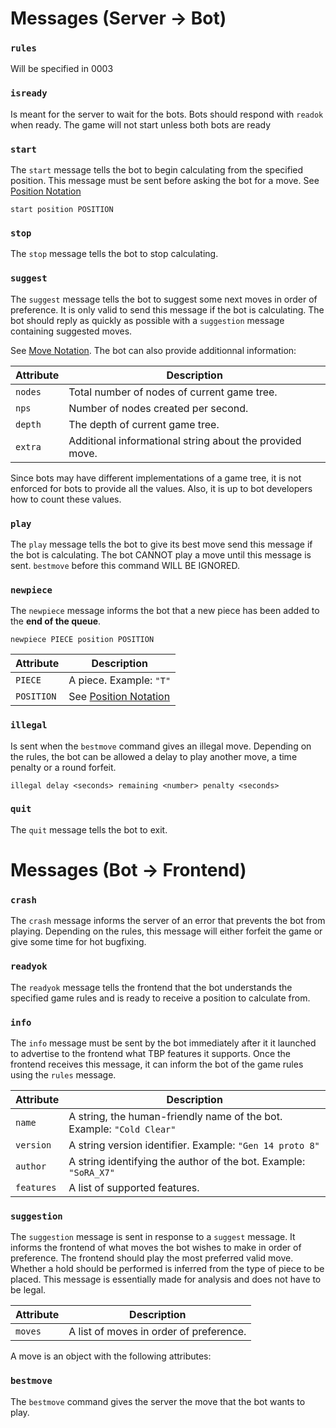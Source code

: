 # Messages (Server -> Bot)

### `rules`
Will be specified in 0003

### `isready`
Is meant for the server to wait for the bots. Bots should respond with `readok` when ready. The game will not start unless both bots are ready

### `start`

The `start` message tells the bot to begin calculating from the specified
position. This message must be sent before asking the bot for a move. See [Position Notation](0001-notation.md)

```
start position POSITION
```

### `stop`

The `stop` message tells the bot to stop calculating.

### `suggest`

The `suggest` message tells the bot to suggest some next moves in order of
preference. It is only valid to send this message if the bot is calculating. The
bot should reply as quickly as possible with a `suggestion` message containing
suggested moves.

See [Move Notation](0001-notation.md). The bot can also provide additionnal information:

Attribute | Description
--------- | ----
`nodes`   | Total number of nodes of current game tree.
`nps`     | Number of nodes created per second.
`depth`   | The depth of current game tree.
`extra`   | Additional informational string about the provided move.

Since bots may have different implementations of a game tree, it is not enforced for bots to provide all the values.
Also, it is up to bot developers how to count these values.

### `play`

The `play` message tells the bot to give its best move
send this message if the bot is calculating. The bot CANNOT play a move until this message is sent. `bestmove` before this command WILL BE IGNORED.

### `newpiece`

The `newpiece` message informs the bot that a new piece has been added to the **end of the queue**.

```
newpiece PIECE position POSITION
```

Attribute | Description
--------- | -----------
`PIECE`   | A piece. Example: `"T"`
`POSITION`   | See [Position Notation](0001-notation.md)

### `illegal`
Is sent when the `bestmove` command gives an illegal move. Depending on the rules, the bot can be allowed a delay to play another move, a time penalty or a round forfeit.

```
illegal delay <seconds> remaining <number> penalty <seconds>
```

### `quit`

The `quit` message tells the bot to exit.

# Messages (Bot -> Frontend)

### `crash`

The `crash` message informs the server of an error that prevents the bot from playing. Depending on the rules, this message will either forfeit the game or give some time for hot bugfixing.

### `readyok`

The `readyok` message tells the frontend that the bot understands the specified
game rules and is ready to receive a position to calculate from.

### `info`

The `info` message must be sent by the bot immediately after it it launched to
advertise to the frontend what TBP features it supports. Once the frontend
receives this message, it can inform the bot of the game rules using the `rules`
message.

Attribute  | Description
---------  | -----------
`name`     | A string, the human-friendly name of the bot. Example: `"Cold Clear"`
`version`  | A string version identifier. Example: `"Gen 14 proto 8"`
`author`   | A string identifying the author of the bot. Example: `"SoRA_X7"`
`features` | A list of supported features.

### `suggestion`

The `suggestion` message is sent in response to a `suggest` message. It informs
the frontend of what moves the bot wishes to make in order of preference. The
frontend should play the most preferred valid move. Whether
a hold should be performed is inferred from the type of piece to be placed. This message is essentially made for analysis and does not have to be legal.

Attribute | Description
--------- | -----------
`moves`   | A list of moves in order of preference.

A move is an object with the following attributes:

### `bestmove`
The `bestmove` command gives the server the move that the bot wants to play.